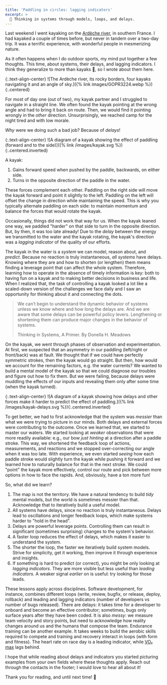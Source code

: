 ```yaml
---
title: 'Paddling in circles: lagging indicators'
excerpt: >
  🛶 Thinking in systems through models, loops, and delays.
---
```


Last weekend I went kayaking on the [Ardèche
river](https://en.wikipedia.org/wiki/Ard%C3%A8che_(river)), in southern France.
I had kayaked a couple of times before, but never in tandem over a two-day trip.
It was a terrific experience, with wonderful people in mesmerizing nature.

As it often happens when I do outdoor sports, my mind put together a few
thoughts. This time, about systems, their delays, and lagging indicators. I
think they generalize to more than kayaks 🛶, so I wrote about them here.

{:.text-align-center}
![The Ardèche river, its rocky borders, four kayaks navigating it and an angle of sky.]({% link images/GOPR3224.webp %}){:.centered}

For most of day one (out of two), my kayak partner and I struggled to navigate
in a straight line. We often found the kayak pointing at the wrong angle and
had to bring it back on route. Then, we would find it pointing wrongly in the
_other_ direction. Unsurprisingly, we reached camp for the night tired and with
low morale.

_Why_ were we doing such a bad job? Because of _delays_! 

{:.text-align-center}
![A diagram of a kayak showing the effect of paddling (forward and to the side)]({% link /images/kayak.svg %}){:.centered.inverted}

A kayak:

1. Gains forward speed when pushed by the paddle, backwards, on either side.
2. Turns in the opposite direction of the paddle in the water.

These forces complement each other. Paddling on the right side will move the
kayak forward and point it slightly to the left. Paddling on the left will
offset the change in direction while maintaining the speed. This is why you
typically alternate paddling on each side: to maintain momentum and balance the
forces that would rotate the kayak.

Occasionally, things did not work that way for us. When the kayak leaned
one way, we paddled "harder" on that side to turn in the opposite direction.
But, by then, it was too late already! Due to the _delay_ between the
energy we transmitted to the water and the kayak rotating, the kayak's
direction was a _lagging indicator_ of the quality of our efforts. 

The kayak in the water is a _system_ we can model, reason about, and _predict_.
Because no reaction is truly instantaneous, _all systems_ have delays. Knowing
where they are and how to shorten (or lengthen) them means finding a leverage
point that can affect the whole system. Therefore, learning how to operate in
the absence of timely information is key: both to having fun on a kayak and to
making better decisions in business and life. When I realized that, the task of
controlling a kayak looked a lot like a scaled-down version of the challenges
we face daily and I saw an opportunity for thinking about it and
connecting the dots.

> We can’t begin to understand the dynamic behavior of systems unless we know
> where and how long the delays are. And we are aware that some delays can be
> powerful policy levers. Lengthening or shortening them can produce major
> changes in the behavior of systems.
>
> Thinking in Systems, A Primer. By Donella H. Meadows

On the kayak, we went through phases of observation and experimentation. At
first, we suspected that an asymmetry in our paddling (left/right or
front/back) was at fault. We thought that if we could have perfectly symmetric
strokes, then the kayak would go straight. But then, how would we account for
the remaining factors, e.g. the water currents? We wanted to build a mental
model of the kayak so that we could diagnose our troubles and figure out how to
fix them. But we were failing, because delays were muddling the effects of our
inputs and revealing them only after some time (when the kayak turned).

{:.text-align-center}
![A diagram of a kayak showing how delays and other forces make it harder to predict the effect of paddling.]({% link /images/kayak-delays.svg %}){:.centered.inverted}

To get better, we had to first acknowledge that the system was _messier_ than
what we were trying to picture in our minds. Both delays and external forces
were contributing to the outcome. Once we learned that, we started to master
our waters. We started looking at _weaker_ observations that were more readily
available: e.g., our bow _just hinting_ at a direction after a
paddle stroke. This way, we shortened the feedback loop of actions,
measurements, and reactions and we stopped over-correcting our angle when it
was too late. With experience, we even started _seeing_ how each paddle stroke
would slightly turn the kayak while pushing it forward and we learned how to
naturally balance for that in the next stroke. We could "point" the kayak more
effectively, control our route and pick between more options in how to face the
rapids. And, obviously, have a ton more fun!

So, what did we learn?

1. The map is not the territory. We have a natural tendency to build _tidy_
   mental models, but the world is sometimes messier than that. Acknowledge
   that to iteratively build a useful model.
1. All systems have delays, since no reaction is truly instantaneous. Delays
   lead to oscillations and longer feedback loops, which make systems harder to
   "hold in the head". 
1. Delays are powerful leverage points. Controlling them can result in
   significant (sometimes surprising) changes to the system's behavior.
1. A faster loop reduces the effect of delays, which makes it easier to
   understand the system.
1. The shorter the loop, the faster we iteratively build system models. Strive
   for simplicity, get it working, then improve it through experience and
   insights.
1. If something is hard to predict (or correct), you might be only looking at
   _lagging indicators_. They are more visible but less useful than _leading
   indicators_. A weaker signal _earlier_ on is useful: try looking for those
   leads.

These lessons apply across disciplines. Software development, for instance,
combines different loops (write, review, bugfix, or release, deploy, rollback)
and leading and lagging indicators (number of developers vs number of bugs
released). There are delays: it takes time for a developer to onboard and
become an effective contributor; sometimes, bugs only surface years after they
have been coded. It is also _messy_: we measure team velocity and story points,
but need to acknowledge how reality changes around us and the humans that
compose the team. Endurance training can be another example. It takes weeks to
build the aerobic skills required to compete and training and recovery interact
in loops (with form and fitness). The heart rate on race day is a leading indicator,
while [VO₂ max](https://en.wikipedia.org/wiki/VO2_max) lags behind.

I hope that while reading about delays and indicators you started picturing
examples from your own fields where these thoughts apply. Reach out through the
contacts in the footer; I would love to hear all about it!

Thank you for reading, and until next time! 👋
